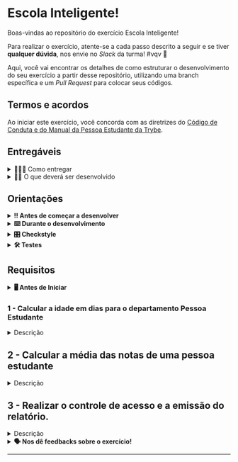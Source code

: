 # Escola Inteligente!

Boas-vindas ao repositório do exercício Escola Inteligente!

Para realizar o exercício, atente-se a cada passo descrito a seguir e se tiver **qualquer dúvida**, nos envie no _Slack_ da turma! #vqv 🚀

Aqui, você vai encontrar os detalhes de como estruturar o desenvolvimento do seu exercício a partir desse repositório, utilizando uma branch específica e um _Pull Request_ para colocar seus códigos.

## Termos e acordos
Ao iniciar este exercício, você concorda com as diretrizes do [Código de Conduta e do Manual da Pessoa Estudante da Trybe](https://app.betrybe.com/learn/student-manual/codigo-de-conduta-da-pessoa-estudante).

## Entregáveis

<details>
  <summary>🤷🏽‍♀️ Como entregar</summary><br />

Para entregar o seu exercício, você deverá criar um _Pull Request_ neste repositório.

Lembre-se que você pode consultar nosso conteúdo sobre [Git & GitHub](https://app.betrybe.com/learn/course/5e938f69-6e32-43b3-9685-c936530fd326/module/fc998c60-386e-46bc-83ca-4269beb17e17/section/fe827a71-3222-4b4d-a66f-ed98e09961af/day/1a530297-e176-4c79-8ed9-291ae2950540/lesson/2b2edce7-9c49-4907-92a2-aa571f823b79) e nosso [Blog - Git & GitHub](https://blog.betrybe.com/tecnologia/git-e-github/) sempre que precisar!
</details>

<details>
  <summary>👨‍💻 O que deverá ser desenvolvido</summary><br />

A Escola Inteligente é uma aplicação Java que interage através do terminal apresentando algumas
funcionalidades para determinados departamentos:

- A funcionalidade de calcular a idade de uma pessoa estudante em dias para o departamento Pessoa
  Estudante.
- A funcionalidade de calcular a média das notas de uma pessoa estudante para o departamento
  Secretaria.
- A funcionalidade de gerar um relatório de controle de acesso das pessoas estudantes na escola para
  o departamento Portaria.

</details>

## Orientações

<details>

   <summary><strong>‼ Antes de começar a desenvolver </strong></summary>

<!-- 🤔 [HS] Aqui, deve-se adicionar os comandos mais utilizados e orientações de como preparar o repositório. Atualize o nome do repositório do exercício nas instruções a seguir -->

1. Clone o repositório

- Use o comando: `git clone <url do repositório>`
- Entre na pasta do repositório que você acabou de clonar:
    - `cd <nome do repositório>`

2. Instale as dependências

    - `mvn install`  

3. Crie uma branch a partir da branch `main`

- Verifique que você está na branch `main`
    - Exemplo: `git branch`
- Se você não estiver, mude para a branch `main`
    - Exemplo: `git checkout main`
- Agora, crie uma branch à qual você vai submeter os `commits` do seu exercício:
    - Você deve criar uma branch no seguinte formato: `nome-sobrenome-nome-do-exercício`;
    - Exemplo: `git checkout -b maria-soares-lessons-learned`

4. Crie na raiz do exercício os arquivos que você precisará desenvolver:

- Verifique que você está na raiz do exercício:
    - Exemplo: `pwd` -> o retorno vai ser algo tipo _/Users/maria/code/**sd-0x-project-lessons-learned**_
- Crie os arquivos index.html e style.css:
    - Exemplo: `touch index.html style.css`

5. Adicione as mudanças ao _stage_ do Git e faça um `commit`

- Verifique que as mudanças ainda não estão no _stage_:
    - Exemplo: `git status` (devem aparecer listados os novos arquivos em vermelho)
- Adicione o novo arquivo ao _stage_ do Git:
    - Exemplo:
        - `git add .` (adicionando todas as mudanças - _que estavam em vermelho_ - ao stage do Git)
        - `git status` (devem aparecer listados os arquivos em verde)
- Faça o `commit` inicial:
    - Exemplo:
        - `git commit -m 'iniciando o exercício. VAMOS COM TUDO :rocket:'` (fazendo o primeiro commit)
        - `git status` (deve aparecer uma mensagem tipo _nothing to commit_ )

6. Adicione a sua branch com o novo `commit` ao repositório remoto

- Usando o exemplo anterior: `git push -u origin maria-soares-lessons-learned`

7. Crie um novo `Pull Request` _(PR)_

- Vá até a página de _Pull Requests_ do [repositório no GitHub](https://github.com/tryber/sd-0x-project-lessons-learned/pulls)
    - Clique no botão verde _"New pull request"_
    - Clique na caixa de seleção _"Compare"_ e escolha a sua branch **com atenção**
- Coloque um título para o seu _Pull Request_
    - Exemplo: _"Cria tela de busca"_
- Clique no botão verde _"Create pull request"_

- Adicione uma descrição para o _Pull Request_, um título nítido que o identifique, e clique no botão verde _"Create pull request"_

 <img width="1335" alt="Exemplo de pull request" src="https://user-images.githubusercontent.com/42356399/166255109-b95e6eb4-2503-45e5-8fb3-cf7caa0436e5.png">

- Volte até a [página de _Pull Requests_ do repositório](https://github.com/tryber/sd-0x-project-lessons-learned/pulls) e confira que o seu _Pull Request_ está criado

</details>

<details>

<summary><strong>⌨️ Durante o desenvolvimento</strong></summary>

Faça `commits` das alterações que você fizer no código regularmente, pois assim você garante visibilidade para o time da Trybe e treina essa prática para o mercado de trabalho :) ;

- Lembre-se de sempre após um (ou alguns) `commits` atualizar o repositório remoto;
- Os comandos que você utilizará com mais frequência são:
    - `git status` _(para verificar o que está em vermelho - fora do stage - e o que está em verde - no stage)_;
    - `git add` _(para adicionar arquivos ao stage do Git)_;
    - `git commit` _(para criar um commit com os arquivos que estão no stage do Git)_;
    - `git push -u origin nome-da-branch` _(para enviar o commit para o repositório remoto na primeira vez que fizer o `push` de uma nova branch)_;
    - `git push` _(para enviar o commit para o repositório remoto após o passo anterior)_.

</details>

<details>
<summary><strong>🎛 Checkstyle</strong></summary>

Para garantir a qualidade do código, vamos utilizar neste exercício o `Checkstyle`. Assim o código estará alinhado com as boas práticas de desenvolvimento, sendo mais legível e de fácil manutenção! Para poder rodar o `Checkstyle` certifique-se de ter executado o comando `mvn install` dentro do repositório.

Para rodá-los localmente no repositório, execute os comandos abaixo:

```bash
mvn checkstyle:check
```

Se a análise do `Checkstyle` encontrar problemas no seu código, tais problemas serão mostrados no seu terminal. Se não houver problema no seu código, nada será impresso no seu terminal.

Você pode também instalar o plugin do `Checkstyle` na sua `IDE`. Para isso, volte na primeira seção do conteúdo.

⚠️ **PULL REQUESTS COM ISSUES NO `Checkstyle` NÃO SERÃO AVALIADAS. ATENTE-SE PARA RESOLVÊ-LAS ANTES DE FINALIZAR O DESENVOLVIMENTO!** ⚠️

</details>

<details>
<summary><strong>🛠 Testes</strong></summary>

<!-- 🤔 Escrever as instruções sobre os testes.-->

Para executar todos os testes basta rodar o comando:
```bash
mvn test
```

Para executar apenas uma classe de testes:
```bash
mvn test -Dtest="TestClassName"
```

</details>

## Requisitos

<details>
<summary><strong>🖥️ Antes de Iniciar</strong></summary>
O projeto já contém a classe App com o método `main`
implementado, onde é exibido um menu que contém as funcionalidades do sistema.

```java
public class App {

  /**
   * Método principal.
   */
  public static void main(String[] args) {
    System.out.println("Boas vindas a Escola Inteligente!");
    System.out.println("Escolha um departamento:");
    System.out.println("1 - Pessoa Estudante - Calcular idade em dias");
    System.out.println("2 - Secretaria - Calcular a média das notas");
    System.out.println("3 - Portaria - Gerar relatório de controle de acesso");

    short menuOption = 0;
    Scanner scanMenu = new Scanner(System.in);
    menuOption = scanMenu.nextShort();

    switch (menuOption) {
      case 1:
        PessoaEstudante.coletarInformacoes();
        break;
      case 2:
        Secretaria.coletarInformacoes();
        break;
      case 3:
        Portaria.coletarInformacoes();
        break;
      default:
        System.out.println("Opção Inválida.");
    }

    scanMenu.close();
  }
} 
```

A partir da opção selecionada, a aplicação coletará as informações necessárias para execução da
funcionalidade do Departamento, e ambas precisarão ser implementadas, tanto a coleta de informações,
quanto a funcionalidade, conforme detalhado nos requisitos abaixo.

As classes para cada departamento já estão criadas, são elas `PessoaEstudante`, `Portaria` e `Secretaria`.
</details>



### 1 - Calcular a idade em dias para o departamento Pessoa Estudante

<details>
  <summary>Descrição</summary>

Implemente os métodos `coletarInformacoes` e `calcularIdadeEmDias` contidos na
classe `PessoaEstudante`.
O método `coletarInformacoes` realiza a leitura do nome da pessoa estudante no console Java e mais três valores: anos, meses e dias.
Já o método `calcularIdadeEmDias`, recebe 3 argumentos do tipo `int`: anos, meses e dias. Esse método deve calcular e retornar a idade da pessoa estudante em dias, e esse retorno deve ser do tipo `int`. Em outras palavras:

1. Ao iniciar a aplicação e a opção 1 for escolhida, o método `coletarInformacoes` da
   classe `PessoaEstudante` será chamado.
2. Os dados nome e idade atual em quantidade de anos, meses e dias decorridos desde seu aniversário, deverão ser informados.
3. O método `calcularIdadeEmDias` deve calcular e retornar a idade da pessoa usuária em dias.

   **Para simplificar nosso cálculo, desconsidere anos bissextos, ou seja, considere que cada ano tem 365 dias. Considere também que todos os meses têm 30 dias.**

*Lembre-se* de que você deve fazer a conversão da entrada da pessoa usuária para inteiro para poder realizar o cálculo, pois o método `scanner.next()` lê a entrada da pessoa usuária e converte para `String`.

Suponha que a entrada seja:

  ```bash
  Boas vindas a Escola Inteligente!
  Escolha um departamento:
  1 - Pessoa Estudante - Calcular idade em dias
  2 - Secretaria - Calcular a média das notas
  3 - Portaria - Gerar relatório de controle de acesso
  1
  Qual o nome da Pessoa Estudante?
  Carla
  Qual a sua idade em anos, meses e dias?
  anos:
  32
  meses:
  2
  dias:
  29
  ```

Aqui nós lemos as entradas da pessoa estudante, fizemos as devidas conversões, passamos a quantidade de anos, de meses e de dias para o método `calcularIdadeEmDias(32, 2, 29)`, e a saída do método `calcularIdadeEmDias(32, 2, 29)` deve ser `11769`. Ou seja, a saída final do programa deve
ser similar a essa:

  ```bash
  A idade de Carla em dias é 11769.
  ```

</details>

## 2 - Calcular a média das notas de uma pessoa estudante

<details>
  <summary>Descrição</summary>

Implemente os métodos `coletarInformacoes` e `calcularMedia` contidos na classe `Secretaria`. 

O método `coletarInformacoes` realiza a leitura do nome da pessoa estudante do console
Java e mais quatro valores que serão referentes às notas de 4 avaliações. Já o método `calcularMedia`, recebe 4 argumentos do tipo `float` ou `double`: nota1, nota2, nota3 e nota4. Esse método deve calcular e retornar a média, e esse retorno deve ser do tipo `float` ou `double`. Em outras palavras:

1. Ao iniciar a aplicação e a opção 2 for escolhida, o método `coletarInformacoes` da
   classe `Secretaria` será chamado.
2. Os dados nome e quatro valores decimais das notas deverão ser informados;
3. O método `calcularMedia` deve calcular e retornar a média dos valores inseridos pela pessoa usuária.

*Lembre-se* de que você deve fazer a conversão da entrada da pessoa usuária para `float` ou `double` para poder realizar o cálculo, pois o método `scanner.next()` lê a entrada da pessoa usuária e converte para `String`.

Suponnha que a entrada seja:

```bash
Boas vindas a Escola Inteligente!
Escolha um departamento:
1 - Pessoa Estudante - Calcular idade em dias
2 - Secretaria - Calcular a média das notas
3 - Portaria - Gerar relatório de controle de acesso
2
Qual o nome da Pessoa Estudante?
Carla
Entre com as notas das provas:
Avaliação 1:
9.85
Avaliação 2:
9.58
Avaliação 3:
9.90
Avaliação 4:
8.75
```

Aqui nós lemos as entradas da pessoa estudante, fizemos as devidas conversões, passamos as notas das avaliações para o método `calcularMedia(9.85, 9.58, 9.90, 8.75)`, e a saída do método `calcularMedia(9.85, 9.58, 9.90, 8.75)` deve ser `9.52`. Ou seja, a saída final do programa deve ser similar a essa:

```bash
A média das notas de Carla é 9.52
```

</details>

## 3 - Realizar o controle de acesso e a emissão do relatório.

<details>
  <summary>Descrição</summary>

Implemente os métodos `coletarInformacoes` e `emitirRelatorio` contidos na
classe `Portaria`.

O método `coletarInformacoes` realiza a leitura da idade de todas as pessoas estudantes que acessam a escola pela portaria. Já o método `emitirRelatorio` informa o total de pessoas estudantes divididas nas categorias Ensino Fundamental I, Ensino Fundamental II e Ensino Médio. Em outras palavras:

1. Ao iniciar a aplicação e a opção 3 for escolhida, o método `coletarInformacoes` da
   classe `Portaria`será chamado.
2. **Inserir idade das pessoas estudantes no sistema:** essa etapa se repete até que a opção de finalizar acessos seja escolhida. A idade das pessoas estudantes deve ser armazenada em um array de tamanho dinâmico, já que não sabemos quantas pessoas estudantes entrarão na escola. *Dica:* utilize a classe `ArrayList` do Java para a criação e manipulação de arrays de tamanho dinâmico.
   Para mais informações você pode consultar o site da [W3Schools](https://www.w3schools.com/java/java_arraylist.asp) ou [JavaPoint](https://www.javatpoint.com/java-arraylist), ou então verificar a documentação da Oracle.

3. **Finalizar o sistema e mostrar o relatório:** nessa etapa, o laço de repetição deve ser terminado e então o relatório deve ser impresso no console. O relatório deve conter o total de pessoas estudantes que acessaram a escola através da portaria, e também o número de pessoas estudantes do ensino fundamental I (de 6 a 10 anos), o número de pessoas estudantes do ensino fundamental II (de 11 a 14 anos) e o número de pessoas estudantes do ensino médio (a partir de 15 anos). O relatório também deve calcular, em relação ao total de pessoas estudantes, a porcentagem delas por categoria de ensino.

A imagem abaixo mostra o fluxo que o programa deve seguir:

![SistemaFluxograma](/images/controle-acesso.png)

- A coleta de informações do departamento Portaria deve ter o formato:

```bash
Entre com o número correspondente à opção desejada:
1 - Registrar o acesso de pessoa estudante
2 - Finalizar o acesso e emitir o relatório
```

Se a opção 1 for escolhida, então a mensagem `Entre com a idade da pessoa estudante:` será impressa no console. Em seguida, após inserir a idade da pessoa estudante e pressionar enter, aparecerá uma das mensagens listadas abaixo:

- `Pessoa estudante do Ensino Fundamental I, catraca liberada!`: se a idade da pessoa inserida for menor ou igual a 10 anos.

- `Pessoa estudante do Ensino Fundamental II, catraca liberada!`: se a idade da pessoa inserida for entre 11 e 14 anos.

- `Pessoa estudante do Ensino Médio, catraca liberada!`: se a idade da pessoa inserida for maior ou igual a 15 anos.

Depois que a mensagem for impressa, então deverá retornar ao estado inicial do menu. Supondo que a idade da primeira pessoa seja 18 anos, um exemplo do conteúdo do console depois de inserir a idade da primeira pessoa cliente será:

```bash
Entre com o número correspondente à opção desejada:
1 - Registrar o acesso de pessoa estudante
2 - Finalizar o acesso e emitir o relatório
1
Informe a idade da pessoa estudante:
12
Pessoa estudante do Ensino Fundamental II, catraca liberada!
Entre com o número correspondente à opção desejada:
1 - Registrar o acesso de pessoa estudante
2 - Finalizar o acesso e emitir o relatório
```

Esse ciclo se repete até a opção 2 ser escolhida, o que indica que os acessos foram finalizados e o relatório deve ser emitido.

⚠️🔴**DICA: use uma variável do tipo `short` para armazenar a opção escolhida, já que é um valor numérico de pequena escala.** 🔴⚠️

O relatório deve ser impresso no console quando a opção 2 for selecionada. Supondo que 200 pessoas estudantes acessaram a escola, o relatório deve conter as seguintes informações:

- Número total de pessoas estudantes que entraram na escola: nesse caso, esse valor deverá ser 200.

- Número de pessoas estudantes do ensino fundamental I que entraram na escola: supondo que, das 200 pessoas, 40 tinham menos de 10 anos, então no relatório esse valor deverá ser 40.

- Número de pessoas estudantes do ensino fundamental II que entraram na escola: supondo que, das 200 pessoas, 100 tinham entre 11 e 14 anos, então esse valor deverá ser 100.

- Número de pessoas estudantes do ensino médio que entraram na escola: supondo que, das 200 pessoas, 60 tinham 15 anos ou mais, então esse valor deverá ser 60.

O relatório também deve calcular a porcentagem de pessoas em cada categoria em relação ao total de pessoas. Ainda seguindo a suposição anterior, o total de acessos à escola foi de 200 pessoas estudantes, então o relatório na parte dos números percentuais deve apresentar:

- Percentual de pessoas estudantes do ensino fundamental I: supondo que, das 200 pessoas, 40 tinham menos de 10 anos, então no relatório esse valor deverá ser 20.0%.

- Número de pessoas estudantes do ensino fundamental II que entraram na escola: supondo que, das 200 pessoas, 100 tinham entre 11 e 14 anos, então esse valor deverá ser 50.0%.

- Número de pessoas estudantes do ensino médio que entraram na escola: supondo que, das 200 pessoas, 60 tinham 15 anos ou mais, então esse valor deverá ser 30.0%.

Para essa suposição, a saída do relatório deve ser similar à saída abaixo:

```bash
----- Quantidade -----
Ensino Fundamental I: 40
Ensino Fundamental II: 100
Ensino Médio: 60

----- Percentual -----
Ensino Fundamental I: 20.0%
Ensino Fundamental II: 50.0%
Ensino Médio: 30.0%

TOTAL: 200
```

### Restrições

- O valor percentual deve ter duas casas decimais, exceto se for zero, então pode ser apenas uma casa decimal, como exposto no exemplo acima.
- Caso a opção inserida seja um valor diferente de 1 ou de 2, a mensagem `Entre com uma opção válida!` deve ser impressa no console, e o menu voltar para o estado inicial.

⚠️🔴**DICA: para fazer com que o valor do tipo `float` ou `double` tenha apenas duas casas decimais, pesquise sobre a classe `DecimalFormat`.** 🔴⚠️

</details>

<details>
<summary><strong> 🗣 Nos dê feedbacks sobre o exercício!</strong></summary>

Ao finalizar e submeter o exercício, não se esqueça de avaliar sua experiência preenchendo o [formulário](https://be-trybe.typeform.com/to/ZTeR4IbH#cohort_hidden=CH1&template=betrybe/java-0x-exercicio-escola-inteligente).
**Leva menos de 3 minutos!**

</details>

---

<!-- mdi versão 1.0 exercício como projeto ⚠️ não exclua esse comentário -->